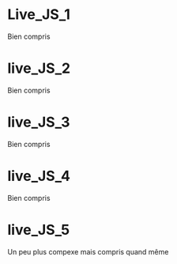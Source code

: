 # Live_JS_1

Bien compris

# live_JS_2

Bien compris

# live_JS_3

Bien compris

# live_JS_4

Bien compris

# live_JS_5

Un peu plus compexe mais compris quand même
